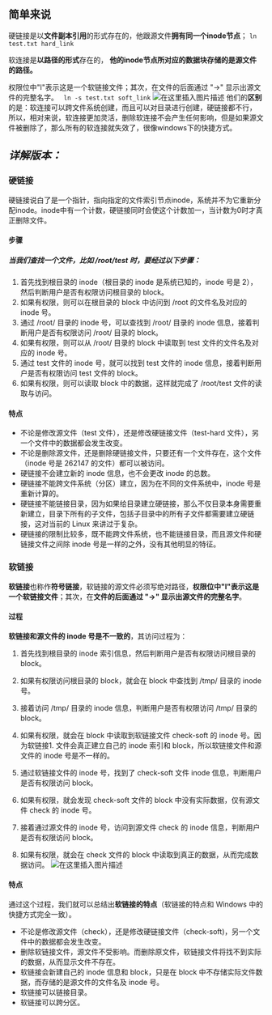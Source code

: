 ## 简单来说

﻿硬链接是以**文件副本引用**的形式存在的，他跟源文件**拥有同一个inode节点**； 
`ln test.txt hard_link`

软连接是**以路径的形式**存在的， **他的inode节点所对应的数据块存储的是源文件的路径。** 

权限位中"l"表示这是一个软链接文件；其次，在文件的后面通过 "->" 显示出源文件的完整名字。
` ln -s test.txt soft_link`
![在这里插入图片描述](https://img-blog.csdnimg.cn/20190917011437744.png)
他们的**区别**的是：软连接可以跨文件系统创建，而且可以对目录进行创建，硬链接都不行，
所以，相对来说，软连接更加灵活，删除软连接不会产生任何影响，但是如果源文件被删除了，那么所有的软连接就失效了，很像windows下的快捷方式。

## ***详解版本：***

### 硬链接

硬链接说白了是一个指针，指向指定的文件索引节点inode，系统并不为它重新分配inode。inode中有一个计数，硬链接同时会使这个计数加一，当计数为0时才真正删除文件。

#### 步骤

##### 当我们查找一个文件，比如 /root/test 时，要经过以下步骤：
 1. 首先找到根目录的 inode（根目录的 inode 是系统已知的，inode 号是 2），然后判断用户是否有权限访问根目录的 block。
 2. 如果有权限，则可以在根目录的 block 中访问到 /root 的文件名及对应的 inode 号。
 3. 通过 /root/ 目录的 inode 号，可以查找到 /root/ 目录的 inode 信息，接着判断用户是否有权限访问 /root/ 目录的 block。
 4. 如果有权限，则可以从 /root/ 目录的 block 中读取到 test 文件的文件名及对应的 inode 号。
 5. 通过 test 文件的 inode 号，就可以找到 test 文件的 inode 信息，接着判断用户是否有权限访问 test 文件的 block。
 6. 如果有权限，则可以读取 block 中的数据，这样就完成了 /root/test 文件的读取与访问。
#### 特点

 - 不论是修改源文件（test 文件），还是修改硬链接文件（test-hard 文件），另一个文件中的数据都会发生改变。
 - 不论是删除源文件，还是删除硬链接文件，只要还有一个文件存在，这个文件（inode 号是 262147 的文件）都可以被访问。
 - 硬链接不会建立新的 inode 信息，也不会更改 inode 的总数。
 - 硬链接不能跨文件系统（分区）建立，因为在不同的文件系统中，inode 号是重新计算的。
 - 硬链接不能链接目录，因为如果给目录建立硬链接，那么不仅目录本身需要重新建立，目录下所有的子文件，包括子目录中的所有子文件都需要建立硬链接，这对当前的 Linux 来讲过于复杂。
 - 硬链接的限制比较多，既不能跨文件系统，也不能链接目录，而且源文件和硬链接文件之间除 inode 号是一样的之外，没有其他明显的特征。

### 软链接

**软链接**也称作**符号链接**，软链接的源文件必须写绝对路径，**权限位中"l"表示这是一个软链接文件**；其次，在**文件的后面通过 "->" 显示出源文件的完整名字**。

#### 过程

**软链接和源文件的 inode 号是不一致的**，其访问过程为：

1. 首先找到根目录的 inode 索引信息，然后判断用户是否有权限访问根目录的 block。

2. 如果有权限访问根目录的 block，就会在 block 中查找到 /tmp/ 目录的 inode 号。

3. 接着访问 /tmp/ 目录的 inode 信息，判断用户是否有权限访问 /tmp/ 目录的 block。

4. 如果有权限，就会在 block 中读取到软链接文件 check-soft 的 inode 号。因为软链接1. 文件会真正建立自己的 inode 索引和 block，所以软链接文件和源文件的 inode 号是不一样的。

5. 通过软链接文件的 inode 号，找到了 check-soft 文件 inode 信息，判断用户是否有权限访问 block。

6. 如果有权限，就会发现 check-soft 文件的 block 中没有实际数据，仅有源文件 check 的 inode 号。

7. 接着通过源文件的 inode 号，访问到源文件 check 的 inode 信息，判断用户是否有权限访问 block。

8. 如果有权限，就会在 check 文件的 block 中读取到真正的数据，从而完成数据访问。
  ![在这里插入图片描述](https://img-blog.csdnimg.cn/20190917011523310.png?x-oss-process=image/watermark,type_ZmFuZ3poZW5naGVpdGk,shadow_10,text_aHR0cHM6Ly9ibG9nLmNzZG4ubmV0L1JhS2lSYUtpUmE=,size_16,color_FFFFFF,t_70)

  
#### 特点

通过这个过程，我们就可以总结出**软链接的特点**（软链接的特点和 Windows 中的快捷方式完全一致）。

 - 不论是修改源文件（check），还是修改硬链接文件（check-soft)，另一个文件中的数据都会发生改变。
 - 删除软链接文件，源文件不受影响。而删除原文件，软链接文件将找不到实际的数据，从而显示文件不存在。
 - 软链接会新建自己的 inode 信息和 block，只是在 block 中不存储实际文件数据，而存储的是源文件的文件名及 inode 号。
 - 软链接可以链接目录。
 - 软链接可以跨分区。

